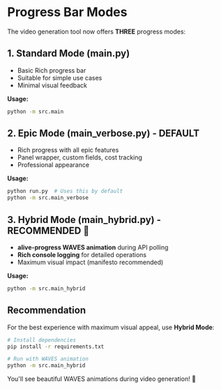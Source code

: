 # Progress Bar Modes

The video generation tool now offers **THREE** progress modes:

## 1. Standard Mode (main.py)
- Basic Rich progress bar
- Suitable for simple use cases
- Minimal visual feedback

**Usage:**
```bash
python -m src.main
```

## 2. Epic Mode (main_verbose.py) - **DEFAULT**
- Rich progress with all epic features
- Panel wrapper, custom fields, cost tracking
- Professional appearance

**Usage:**
```bash
python run.py  # Uses this by default
python -m src.main_verbose
```

## 3. Hybrid Mode (main_hybrid.py) - **RECOMMENDED** 🌊
- **alive-progress WAVES animation** during API polling
- **Rich console logging** for detailed operations
- Maximum visual impact (manifesto recommended)

**Usage:**
```bash
python -m src.main_hybrid
```

## Recommendation

For the best experience with maximum visual appeal, use **Hybrid Mode**:

```bash
# Install dependencies
pip install -r requirements.txt

# Run with WAVES animation
python -m src.main_hybrid
```

You'll see beautiful WAVES animations during video generation! 🌊
